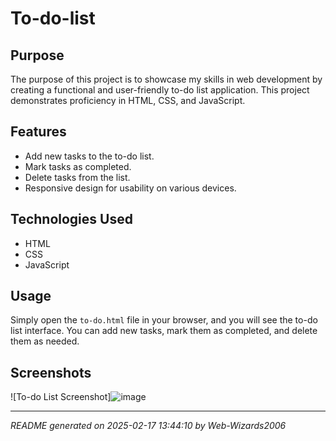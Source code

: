 # To-do-list

## Purpose
The purpose of this project is to showcase my skills in web development by creating a functional and user-friendly to-do list application. This project demonstrates proficiency in HTML, CSS, and JavaScript.

## Features
- Add new tasks to the to-do list.
- Mark tasks as completed.
- Delete tasks from the list.
- Responsive design for usability on various devices.

## Technologies Used
- HTML
- CSS
- JavaScript

## Usage
Simply open the `to-do.html` file in your browser, and you will see the to-do list interface. You can add new tasks, mark them as completed, and delete them as needed.

## Screenshots
![To-do List Screenshot]![image](https://github.com/user-attachments/assets/c11708f6-940c-4365-a9e4-a32eeac1ceef)

---
*README generated on 2025-02-17 13:44:10 by Web-Wizards2006*
